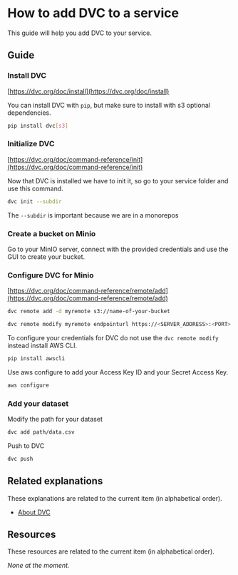 # How to add DVC to a service

This guide will help you add DVC to your service.

## Guide

### Install DVC

[https://dvc.org/doc/install](https://dvc.org/doc/install)

You can install DVC with `pip`, but make sure to install with s3 optional dependencies.

```sh
pip install dvc[s3]
```

### Initialize DVC

[https://dvc.org/doc/command-reference/init](https://dvc.org/doc/command-reference/init)

Now that DVC is installed we have to init it, so go to your service folder and use this command.

```sh
dvc init --subdir
```

The `--subdir` is important because we are in a monorepos

### Create a bucket on Minio

Go to your MinIO server, connect with the provided credentials and use the GUI to create your bucket.

### Configure DVC for Minio

[https://dvc.org/doc/command-reference/remote/add](https://dvc.org/doc/command-reference/remote/add)

```sh
dvc remote add -d myremote s3://name-of-your-bucket

dvc remote modify myremote endpointurl https://<SERVER_ADDRESS>:<PORT>
```

To configure your credentials for DVC do not use the `dvc remote modify` instead install AWS CLI.

```sh
pip install awscli
```

Use aws configure to add your Access Key ID and your Secret Access Key.

```sh
aws configure
```

### Add your dataset

Modify the path for your dataset

```sh
dvc add path/data.csv
```

Push to DVC

```sh
dvc push
```

## Related explanations

These explanations are related to the current item (in alphabetical order).

- [About DVC](../explanations/about-dvc.md)

## Resources

These resources are related to the current item (in alphabetical order).

_None at the moment._
